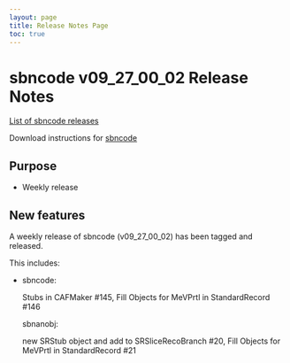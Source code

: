 ```yaml
---
layout: page
title: Release Notes Page
toc: true
---
```


sbncode v09_27_00_02 Release Notes
=======================================================================================

[List of sbncode releases](https://github.com/SBNSoftware/SBNSoftware.github.io/tree/master/AnalysisInfrastructure/Releases)

Download instructions for [sbncode]()

Purpose
---------------------------------------------------

* Weekly release

New features
---------------------------------------------------
A weekly release of sbncode (v09_27_00_02) has been tagged and released. 

This includes:
* sbncode:

  Stubs in CAFMaker #145, Fill Objects for MeVPrtl in StandardRecord #146


  sbnanobj:
 
  new SRStub object and add to SRSliceRecoBranch #20, Fill Objects for MeVPrtl in StandardRecord #21

